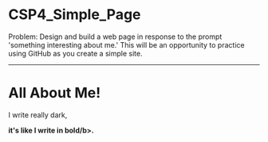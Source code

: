 # CSP4_Simple_Page
Problem: Design and build a web page in response to the prompt 'something interesting about me.' This will be an opportunity to practice using GitHub as you create a simple site.
<hr>
<h1>All About Me!</h1>
<p> I write really dark,</p> <p2><b>it's like I write in bold/b>.</p2>

